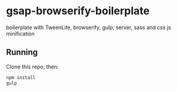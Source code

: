 # gsap-browserify-boilerplate
boilerplate with TweenLite, browserify, gulp, server, sass and css js minification


## Running

Clone this repo, then:

```sh
npm install
gulp
